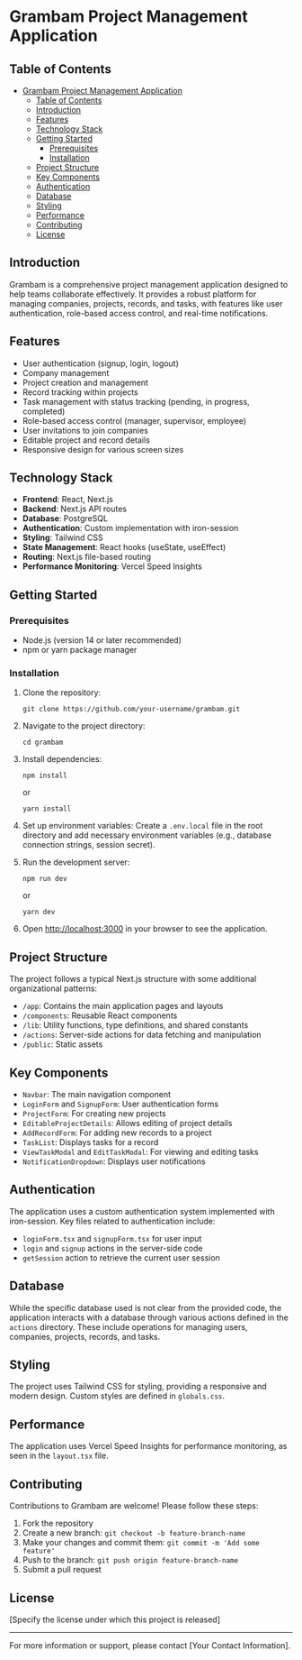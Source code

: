# Grambam Project Management Application

## Table of Contents

- [Grambam Project Management Application](#grambam-project-management-application)
  - [Table of Contents](#table-of-contents)
  - [Introduction](#introduction)
  - [Features](#features)
  - [Technology Stack](#technology-stack)
  - [Getting Started](#getting-started)
    - [Prerequisites](#prerequisites)
    - [Installation](#installation)
  - [Project Structure](#project-structure)
  - [Key Components](#key-components)
  - [Authentication](#authentication)
  - [Database](#database)
  - [Styling](#styling)
  - [Performance](#performance)
  - [Contributing](#contributing)
  - [License](#license)

## Introduction

Grambam is a comprehensive project management application designed to help teams collaborate effectively. It provides a robust platform for managing companies, projects, records, and tasks, with features like user authentication, role-based access control, and real-time notifications.

## Features

- User authentication (signup, login, logout)
- Company management
- Project creation and management
- Record tracking within projects
- Task management with status tracking (pending, in progress, completed)
- Role-based access control (manager, supervisor, employee)
- User invitations to join companies
- Editable project and record details
- Responsive design for various screen sizes

## Technology Stack

- **Frontend**: React, Next.js
- **Backend**: Next.js API routes
- **Database**: PostgreSQL
- **Authentication**: Custom implementation with iron-session
- **Styling**: Tailwind CSS
- **State Management**: React hooks (useState, useEffect)
- **Routing**: Next.js file-based routing
- **Performance Monitoring**: Vercel Speed Insights

## Getting Started

### Prerequisites

- Node.js (version 14 or later recommended)
- npm or yarn package manager

### Installation

1. Clone the repository:

   ```
   git clone https://github.com/your-username/grambam.git
   ```

2. Navigate to the project directory:

   ```
   cd grambam
   ```

3. Install dependencies:

   ```
   npm install
   ```

   or

   ```
   yarn install
   ```

4. Set up environment variables:
   Create a `.env.local` file in the root directory and add necessary environment variables (e.g., database connection strings, session secret).

5. Run the development server:

   ```
   npm run dev
   ```

   or

   ```
   yarn dev
   ```

6. Open [http://localhost:3000](http://localhost:3000) in your browser to see the application.

## Project Structure

The project follows a typical Next.js structure with some additional organizational patterns:

- `/app`: Contains the main application pages and layouts
- `/components`: Reusable React components
- `/lib`: Utility functions, type definitions, and shared constants
- `/actions`: Server-side actions for data fetching and manipulation
- `/public`: Static assets

## Key Components

- `Navbar`: The main navigation component
- `LoginForm` and `SignupForm`: User authentication forms
- `ProjectForm`: For creating new projects
- `EditableProjectDetails`: Allows editing of project details
- `AddRecordForm`: For adding new records to a project
- `TaskList`: Displays tasks for a record
- `ViewTaskModal` and `EditTaskModal`: For viewing and editing tasks
- `NotificationDropdown`: Displays user notifications

## Authentication

The application uses a custom authentication system implemented with iron-session. Key files related to authentication include:

- `loginForm.tsx` and `signupForm.tsx` for user input
- `login` and `signup` actions in the server-side code
- `getSession` action to retrieve the current user session

## Database

While the specific database used is not clear from the provided code, the application interacts with a database through various actions defined in the `actions` directory. These include operations for managing users, companies, projects, records, and tasks.

## Styling

The project uses Tailwind CSS for styling, providing a responsive and modern design. Custom styles are defined in `globals.css`.

## Performance

The application uses Vercel Speed Insights for performance monitoring, as seen in the `layout.tsx` file.

## Contributing

Contributions to Grambam are welcome! Please follow these steps:

1. Fork the repository
2. Create a new branch: `git checkout -b feature-branch-name`
3. Make your changes and commit them: `git commit -m 'Add some feature'`
4. Push to the branch: `git push origin feature-branch-name`
5. Submit a pull request

## License

[Specify the license under which this project is released]

---

For more information or support, please contact [Your Contact Information].
